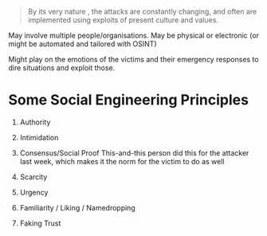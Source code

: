 
> By its very nature , the attacks are constantly changing, and often are implemented using exploits of present culture and values.

May involve multiple people/organisations. 
May be physical or electronic (or might be automated and tailored with OSINT)

Might play on the emotions of the victims and their emergency responses to dire situations and exploit those.

# Some Social Engineering Principles

1. Authority

2. Intimidation

3. Consensus/Social Proof
	This-and-this person did this for the attacker last week, which makes it the norm for the victim to do as well

4. Scarcity

5. Urgency

6. Familiarity / Liking / Namedropping

7. Faking Trust

